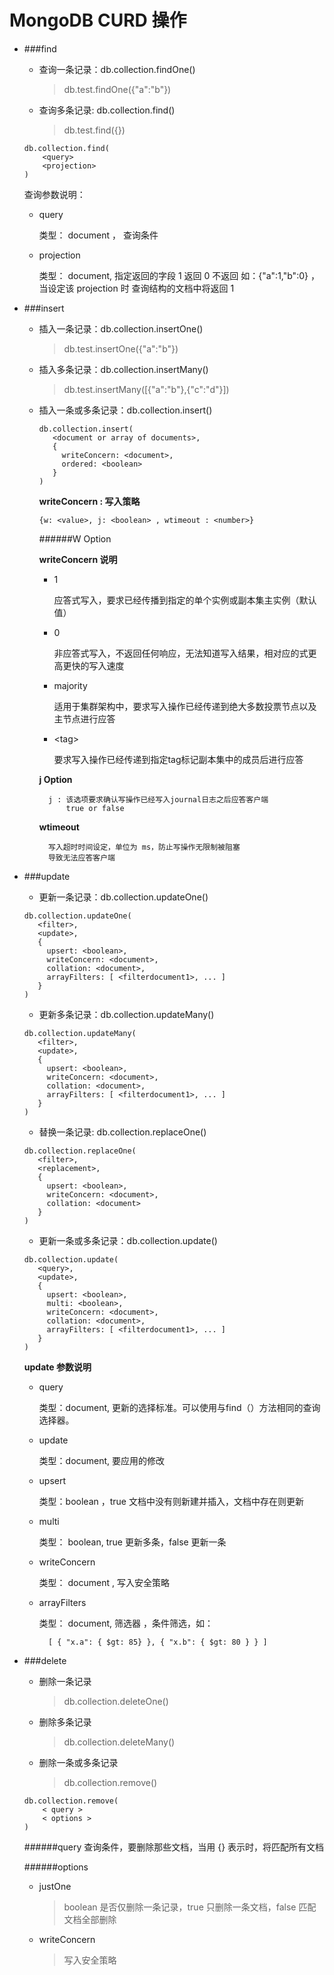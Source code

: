 # MongoDB CURD 操作

* ###find
    * 查询一条记录：db.collection.findOne()

        > db.test.findOne({"a":"b"})
    * 查询多条记录: db.collection.find()
        > db.test.find({})

    ```
    db.collection.find(
        <query>
        <projection>
    )
    ```
    查询参数说明：
    
    * query
    
        类型： document ， 查询条件
        
    * projection
    
        类型： document, 指定返回的字段  1  返回 0 不返回 如：{"a":1,"b":0} ，当设定该 projection 时 查询结构的文档中将返回 1    

* ###insert
    * 插入一条记录：db.collection.insertOne()
        > db.test.insertOne({"a":"b"})
    * 插入多条记录：db.collection.insertMany()
        > db.test.insertMany([{"a":"b"},{"c":"d"}])
    * 插入一条或多条记录：db.collection.insert()
        ```
        db.collection.insert(
           <document or array of documents>,
           {
             writeConcern: <document>,
             ordered: <boolean>
           }
        )
        ```
        **writeConcern : 写入策略**
        ```
        {w: <value>, j: <boolean> , wtimeout : <number>}
        ```
        ######W Option

        **writeConcern 说明**     

        * 1
        
            应答式写入，要求已经传播到指定的单个实例或副本集主实例（默认值）
         
        * 0
        
           非应答式写入，不返回任何响应，无法知道写入结果，相对应的式更高更快的写入速度  
           
        * majority
        
            适用于集群架构中，要求写入操作已经传递到绝大多数投票节点以及主节点进行应答
            
        * \<tag\> 
        
            要求写入操作已经传递到指定tag标记副本集中的成员后进行应答          
            
        **j Option**
        
            j : 该选项要求确认写操作已经写入journal日志之后应答客户端
                true or false
               
        **wtimeout**
        
            写入超时时间设定，单位为 ms，防止写操作无限制被阻塞
            导致无法应答客户端          

* ###update

    * 更新一条记录：db.collection.updateOne()
    ```
    db.collection.updateOne(
       <filter>,
       <update>,
       {
         upsert: <boolean>,
         writeConcern: <document>,
         collation: <document>,
         arrayFilters: [ <filterdocument1>, ... ]
       }
    )
    ```
    * 更新多条记录：db.collection.updateMany()

   ```
   db.collection.updateMany(
      <filter>,
      <update>,
      {
        upsert: <boolean>,
        writeConcern: <document>,
        collation: <document>,
        arrayFilters: [ <filterdocument1>, ... ]
      }
   )
   ```
    * 替换一条记录: db.collection.replaceOne()
    ```
    db.collection.replaceOne(
       <filter>,
       <replacement>,
       {
         upsert: <boolean>,
         writeConcern: <document>,
         collation: <document>
       }
    )
    ```

    * 更新一条或多条记录：db.collection.update()
    ```
    db.collection.update(
       <query>,
       <update>,
       {
         upsert: <boolean>,
         multi: <boolean>,
         writeConcern: <document>,
         collation: <document>,
         arrayFilters: [ <filterdocument1>, ... ]
       }
    )
    ```
    
    **update 参数说明**
    
    * query 
        
        类型：document, 更新的选择标准。可以使用与find（）方法相同的查询选择器。
     
    * update
    
        类型：document, 要应用的修改
        
    * upsert
    
        类型：boolean ，true 文档中没有则新建并插入，文档中存在则更新       
    * multi
    
        类型： boolean, true 更新多条，false 更新一条
        
    * writeConcern
    
        类型： document , 写入安全策略
            
    * arrayFilters
    
        类型： document, 筛选器 ，条件筛选，如： 
        
            [ { "x.a": { $gt: 85} }, { "x.b": { $gt: 80 } } ]   

* ###delete

    * 删除一条记录
        > db.collection.deleteOne()
    * 删除多条记录
        > db.collection.deleteMany()
    * 删除一条或多条记录
        > db.collection.remove()

    ```
    db.collection.remove(
        < query >
        < options >
    )
    ```
    ######query
        查询条件，要删除那些文档，当用 {} 表示时，将匹配所有文档

    ######options
    * justOne
      > boolean 是否仅删除一条记录，true 只删除一条文档，false 匹配文档全部删除

    * writeConcern
        > 写入安全策略

